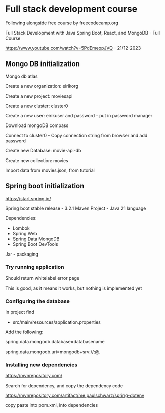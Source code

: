 # Full stack development course

Following alongside free course by freecodecamp.org

Full Stack Development with Java Spring Boot, React, and MongoDB - Full Course

https://www.youtube.com/watch?v=5PdEmeopJVQ - 21/12-2023


## Mongo DB initialization

Mongo db atlas

Create a new organization: eirikorg

Create a new project: moviesapi

Create a new cluster: cluster0

Create a new user: eirikuser and password - put in password manager

Download mongoDB compass

Connect to cluster0 - Copy connection string from browser and add password

Create new Database: movie-api-db

Create new collection: movies

Import data from movies.json, from tutorial


## Spring boot initialization
https://start.spring.io/

Spring boot stable release - 3.2.1 
Maven Project - Java 21 language

Dependencies:
* Lombok
* Spring Web
* Spring Data MongoDB
* Spring Boot DevTools

Jar - packaging


### Try running application

Should return whitelabel error page

This is good, as it means it works, but nothing is implemented yet


### Configuring the database

In project find
* src/main/resources/application.properties

Add the following:

spring.data.mongodb.database=databasename

spring.data.mongodb.uri=mongodb+srv://<username>:<password>@<cluster>.<database>


### Installing new dependencies

https://mvnrepository.com/

Search for dependency, and copy the dependency code

https://mvnrepository.com/artifact/me.paulschwarz/spring-dotenv

copy paste into pom.xml, into dependencies

